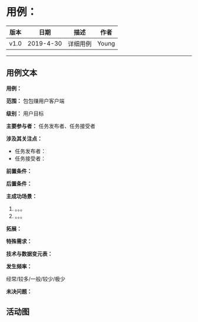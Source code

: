 # 用例：

| 版本 |   日期    | 描述 |  作者   |
| :--: | :-------: | :--: | :-----: |
| v1.0 | 2019-4-30 | 详细用例 | Young |

---
## 用例文本
**用例：** 

**范围：** 包包赚用户客户端

**级别：** 用户目标

**主要参与者：** 任务发布者、任务接受者

**涉及其关注点：**

- 任务发布者：
- 任务接受者：

**前置条件：**

**后置条件：**

**主成功场景：**
1. 。。。
2. 。。。

**拓展：**

**特殊需求：**

**技术与数据变元表：**

**发生频率：**

经常/较多/一般/较少/极少

**未决问题：**

## 活动图


